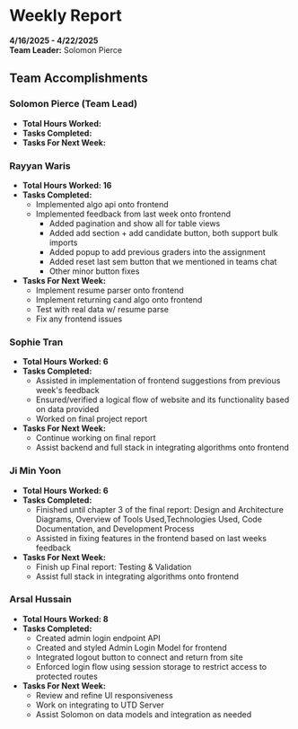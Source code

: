 # Weekly Report  
**4/16/2025 - 4/22/2025**  
**Team Leader:** Solomon Pierce

## Team Accomplishments  
### Solomon Pierce (Team Lead)
- **Total Hours Worked:**
- **Tasks Completed:**
- **Tasks For Next Week:**

### Rayyan Waris
- **Total Hours Worked: 16**
- **Tasks Completed:**
  - Implemented algo api onto frontend
  - Implemented feedback from last week onto frontend
    - Added pagination and show all for table views
    - Added add section + add candidate button, both support bulk imports
    - Added popup to add previous graders into the assignment
    - Added reset last sem button that we mentioned in teams chat
    - Other minor button fixes 
- **Tasks For Next Week:**
  - Implement resume parser onto frontend
  - Implement returning cand algo onto frontend
  - Test with real data w/ resume parse
  - Fix any frontend issues

### Sophie Tran
- **Total Hours Worked: 6**
- **Tasks Completed:**
  - Assisted in implementation of frontend suggestions from previous week's feedback
  - Ensured/verified a logical flow of website and its functionality based on data provided
  - Worked on final project report
- **Tasks For Next Week:**
  - Continue working on final report
  - Assist backend and full stack in integrating algorithms onto frontend

### Ji Min Yoon
- **Total Hours Worked: 6**
- **Tasks Completed:**
  - Finished until chapter 3 of the final report: Design and Architecture Diagrams, Overview of Tools Used,Technologies Used, Code Documentation, and Development Process
  - Assisted in fixing features in the frontend based on last weeks feedback
- **Tasks For Next Week:**
  - Finish up Final report: Testing & Validation
  - Assist full stack in integrating algorithms onto frontend

### Arsal Hussain
- **Total Hours Worked: 8**
- **Tasks Completed:**
  - Created admin login endpoint API
  - Created and styled Admin Login Model for frontend
  - Integrated logout button to connect and return from site
  - Enforced login flow using session storage to restrict access to protected routes
- **Tasks For Next Week:**
  - Review and refine UI responsiveness
  - Work on integrating to UTD Server
  - Assist Solomon on data models and integration as needed
